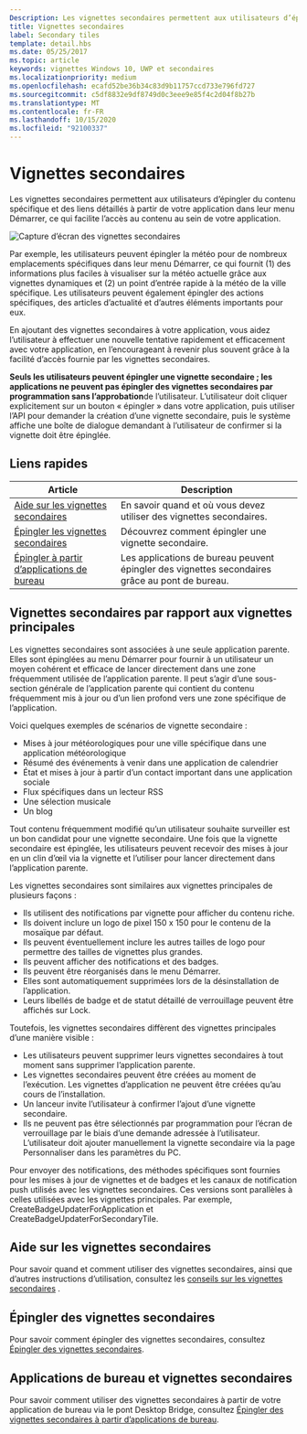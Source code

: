 ```yaml
---
Description: Les vignettes secondaires permettent aux utilisateurs d’épingler du contenu spécifique et des liens détaillés à partir de votre application dans leur menu Démarrer, ce qui facilite l’accès au contenu au sein de votre application.
title: Vignettes secondaires
label: Secondary tiles
template: detail.hbs
ms.date: 05/25/2017
ms.topic: article
keywords: vignettes Windows 10, UWP et secondaires
ms.localizationpriority: medium
ms.openlocfilehash: ecafd52be36b34c83d9b11757ccd733e796fd727
ms.sourcegitcommit: c5df8832e9df8749d0c3eee9e85f4c2d04f8b27b
ms.translationtype: MT
ms.contentlocale: fr-FR
ms.lasthandoff: 10/15/2020
ms.locfileid: "92100337"
---
```

# <a name="secondary-tiles"></a>Vignettes secondaires


Les vignettes secondaires permettent aux utilisateurs d’épingler du contenu spécifique et des liens détaillés à partir de votre application dans leur menu Démarrer, ce qui facilite l’accès au contenu au sein de votre application.

![Capture d’écran des vignettes secondaires](images/secondarytiles.png)

Par exemple, les utilisateurs peuvent épingler la météo pour de nombreux emplacements spécifiques dans leur menu Démarrer, ce qui fournit (1) des informations plus faciles à visualiser sur la météo actuelle grâce aux vignettes dynamiques et (2) un point d’entrée rapide à la météo de la ville spécifique. Les utilisateurs peuvent également épingler des actions spécifiques, des articles d’actualité et d’autres éléments importants pour eux.

En ajoutant des vignettes secondaires à votre application, vous aidez l’utilisateur à effectuer une nouvelle tentative rapidement et efficacement avec votre application, en l’encourageant à revenir plus souvent grâce à la facilité d’accès fournie par les vignettes secondaires.

**Seuls les utilisateurs peuvent épingler une vignette secondaire ; les applications ne peuvent pas épingler des vignettes secondaires par programmation sans l’approbation**de l’utilisateur. L’utilisateur doit cliquer explicitement sur un bouton « épingler » dans votre application, puis utiliser l’API pour demander la création d’une vignette secondaire, puis le système affiche une boîte de dialogue demandant à l’utilisateur de confirmer si la vignette doit être épinglée.

## <a name="quick-links"></a>Liens rapides

| Article | Description |
| --- | --- |
| [Aide sur les vignettes secondaires](secondary-tiles-guidance.md) | En savoir quand et où vous devez utiliser des vignettes secondaires. |
| [Épingler les vignettes secondaires](secondary-tiles-pinning.md) | Découvrez comment épingler une vignette secondaire. |
| [Épingler à partir d’applications de bureau](secondary-tiles-desktop-pinning.md) | Les applications de bureau peuvent épingler des vignettes secondaires grâce au pont de bureau. |


## <a name="secondary-tiles-in-relation-to-primary-tiles"></a>Vignettes secondaires par rapport aux vignettes principales

Les vignettes secondaires sont associées à une seule application parente. Elles sont épinglées au menu Démarrer pour fournir à un utilisateur un moyen cohérent et efficace de lancer directement dans une zone fréquemment utilisée de l’application parente. Il peut s’agir d’une sous-section générale de l’application parente qui contient du contenu fréquemment mis à jour ou d’un lien profond vers une zone spécifique de l’application.

Voici quelques exemples de scénarios de vignette secondaire :

* Mises à jour météorologiques pour une ville spécifique dans une application météorologique
* Résumé des événements à venir dans une application de calendrier
* État et mises à jour à partir d’un contact important dans une application sociale
* Flux spécifiques dans un lecteur RSS
* Une sélection musicale
* Un blog

Tout contenu fréquemment modifié qu’un utilisateur souhaite surveiller est un bon candidat pour une vignette secondaire. Une fois que la vignette secondaire est épinglée, les utilisateurs peuvent recevoir des mises à jour en un clin d’œil via la vignette et l’utiliser pour lancer directement dans l’application parente.

Les vignettes secondaires sont similaires aux vignettes principales de plusieurs façons :

* Ils utilisent des notifications par vignette pour afficher du contenu riche.
* Ils doivent inclure un logo de pixel 150 x 150 pour le contenu de la mosaïque par défaut.
* Ils peuvent éventuellement inclure les autres tailles de logo pour permettre des tailles de vignettes plus grandes.
* Ils peuvent afficher des notifications et des badges.
* Ils peuvent être réorganisés dans le menu Démarrer.
* Elles sont automatiquement supprimées lors de la désinstallation de l’application.
* Leurs libellés de badge et de statut détaillé de verrouillage peuvent être affichés sur Lock.

Toutefois, les vignettes secondaires diffèrent des vignettes principales d’une manière visible :

* Les utilisateurs peuvent supprimer leurs vignettes secondaires à tout moment sans supprimer l’application parente.
* Les vignettes secondaires peuvent être créées au moment de l’exécution. Les vignettes d’application ne peuvent être créées qu’au cours de l’installation.
* Un lanceur invite l’utilisateur à confirmer l’ajout d’une vignette secondaire.
* Ils ne peuvent pas être sélectionnés par programmation pour l’écran de verrouillage par le biais d’une demande adressée à l’utilisateur. L’utilisateur doit ajouter manuellement la vignette secondaire via la page Personnaliser dans les paramètres du PC.

Pour envoyer des notifications, des méthodes spécifiques sont fournies pour les mises à jour de vignettes et de badges et les canaux de notification push utilisés avec les vignettes secondaires. Ces versions sont parallèles à celles utilisées avec les vignettes principales. Par exemple, CreateBadgeUpdaterForApplication et CreateBadgeUpdaterForSecondaryTile.


## <a name="guidance-on-secondary-tiles"></a>Aide sur les vignettes secondaires
Pour savoir quand et comment utiliser des vignettes secondaires, ainsi que d’autres instructions d’utilisation, consultez les [conseils sur les vignettes secondaires](secondary-tiles-guidance.md) .


## <a name="pinning-secondary-tiles"></a>Épingler des vignettes secondaires
Pour savoir comment épingler des vignettes secondaires, consultez [Épingler des vignettes secondaires](secondary-tiles-pinning.md).


## <a name="desktop-applications-and-secondary-tiles"></a>Applications de bureau et vignettes secondaires
Pour savoir comment utiliser des vignettes secondaires à partir de votre application de bureau via le pont Desktop Bridge, consultez [Épingler des vignettes secondaires à partir d’applications de bureau](secondary-tiles-desktop-pinning.md).
